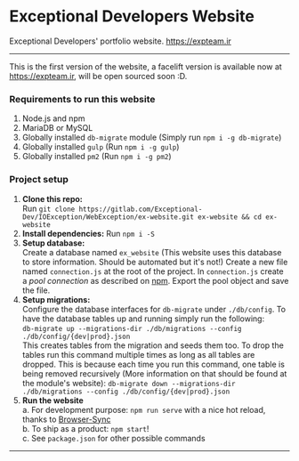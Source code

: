 # Exceptional Developers Website

Exceptional Developers' portfolio website. https://expteam.ir

---
This is the first version of the website, a facelift version is available now at https://expteam.ir, will be open sourced soon :D.

### Requirements to run this website
1. Node.js and npm
2. MariaDB or MySQL 
3. Globally installed `db-migrate` module (Simply run `npm i -g db-migrate`)
4. Globally installed `gulp` (Run `npm i -g gulp`)
5. Globally installed `pm2` (Run `npm i -g pm2`)

### Project setup

1. **Clone this repo:**\
Run `git clone https://gitlab.com/Exceptional-Dev/IOException/WebException/ex-website.git ex-website && cd ex-website`
2. **Install dependencies:**
Run `npm i -S`
3. **Setup database:**\
Create a database named `ex_website` (This website uses this database to store information. Should be automated but it's
 not!)
Create a new file named `connection.js` at the root of the project. In `connection.js` create a *pool connection* as
 described on [npm](https://www.npmjs.com/package/mysql). Export the pool object and save the file.
4. **Setup migrations:**\
Configure the database interfaces for `db-migrate` under `./db/config`. To have the database tables up and running
 simply run the following:\
`db-migrate up --migrations-dir ./db/migrations --config ./db/config/{dev|prod}.json`\
This creates tables from the migration and seeds them too. To drop the tables run this command multiple times as
 long as all tables are dropped. This is because each time you run this command, one table is being removed recursively
 (More information on that should be found at the module's website):
`db-migrate down --migrations-dir ./db/migrations --config ./db/config/{dev|prod}.json`
5. **Run the website**\
a. For development purpose: `npm run serve` with a nice hot reload, thanks to [Browser-Sync](https://www.npmjs.com/package/browser-sync)\
b. To ship as a product: `npm start`!\
c. See `package.json` for other possible commands
 ---
